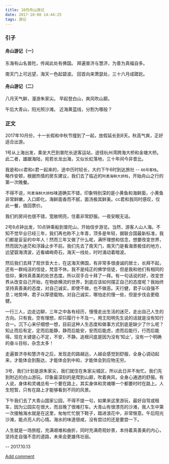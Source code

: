 ```yaml
---
title: 10月舟山游记
date: 2017-10-08 14:44:25
tags: 游记
---
```

### 引子

#### 舟山游记（一）

东海有山名普陀，传闻此处有佛国。
拜遍普济与慧济，为善为真福自多。

南天门上可远望，海天一色起碧波。
回首向来萧瑟处，三十六月成蹉跎。

#### 舟山游记（二）

八月天气鲜，漫游朱家尖。
早起登白山，爽风吹山巅。

午后大青山，阳光照沙滩。
近海黄蓝线，分割为哪般？

### 正文

2017年10月份，十一长假和中秋节撞到了一起，放假延长到8天。秋高气爽，正好适合出游。

1号从上海出发，乘坐大巴到普陀长途客运站，途径杭州湾跨海大桥和金塘大桥。此二者，雄踞海陆，宛若长龙出海，又似长虹落地，三十年间今非昔比。

我是和cc君和c君一起来的，途中历时较长，大约下午6时到达旅社 -- `66号客栈`。略作安顿，根据热情的房东建议，我们去了临近的`阿勇海鲜大排档`，开始舟山之行的第一次晚餐。

不得不说，`阿勇海鲜大排档`味道确实不错，印象特别深的是小黄鱼和海鲜面，小黄鱼非常鲜嫩，入口即化，海鲜面香而不腻，面汤极其鲜美。cc君和我同时感叹，仅此一餐，值回票价。

我们的房间也很不错，宽敞明亮，住着非常舒服。一夜安眠无话。

2号8点钟出发，10点钟乘船到普陀山，开始信步游览。当然，游客人山人海。不知不觉毕业已经三年，我们再也称不上年青，顶多是年轻，据联合国最新标准，我们都是妥妥的中年人！然而三年又做了什么呢，满怀理想和信念，想要改变世界，然而因为迷茫和浮躁止步不前。我们先去了南天门，南天门是看海景极佳的地方，远望碧海清波，近看嶙峋奇石，海天一线处，时时涌动着暗波。

然后我们去拜了观世音大士，在这海天佛国，有非常多很虔诚的居士，长拜不起，还有一群纯洁的信徒，梵音不休。我不是纯正的佛学信徒，但是我和他们有相同的信仰，秉持真善美的处世态度。所以双手合十拜了一拜。有一句话说的好，改变世界从改变自己开始，在物欲横流的世界，到底应该如何摆正自己的态度呢？我始终坚持真善美的态度，对自己诚实，即使不做，也不做恶。天行健，君子以自强不息；地势坤，君子以厚德载物。对自己诚实，哪怕走的慢一些，但是步伐会更稳健。

一行三人，边走边聊，三年之中各有经历，慢慢走出生活的迷茫，走出自己人生的方向。只有我，空有理想，却只履行十不及一。用王阳明先生说的话就是没有知行合一。沉下心来仔细想一想，目前这种人生态度和做事方式到底是缺少了什么呢？知止而后有定，定而后能静，静而后能安，安而后能虑，虑而后能行，行而后能得。现在关键是心不定，不安，不静。追根问底是因为没有‘知止’，没有一个明确的奋斗目标，杂念太多！

走遍普济寺和慧济寺之后，发现走的路越远，人越会感觉到舒服，全身心调动起来，才能体会到豁达，才能体会到中和，才能体会到应物无穷。

3号，我们计划是游朱家尖，我们就住在朱家尖城区，所以此日并不匆忙。我们先到附近的白山游玩。印象最深刻的是爬到山巅，吹着爽风，全身心通透的舒服。有人说，身体和灵魂总有一个要在路上，其实身体和灵魂哪一个都要时时在路上。人生短暂，只有在路上才能够看到不同的风景。

下午我们去了大青山国家公园，不得不提一句，如果来这里游玩，最好自驾或租车，因为公园实在很大，而且晚了很难打车。大青山有很漂亮的沙滩，我人生中第一次接触海水就是在这里，匆匆忙忙脱下鞋子，踏进浪花中，非常惬意。午后阳光沙滩，能点亮人的心情。海水的味道很咸，没有尝过的还是要尝一下。

人生就是一场旅程，充满艰难和曲折，同时充满奇观妙景，本持着真善美的内心，坚持走自强不息的道路，未来会更雄伟壮丽。

-- 2017.10.13





[Add comment](command:editor.action.addCommentLine)